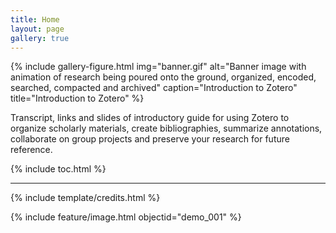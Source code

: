 ```yaml
---
title: Home
layout: page
gallery: true
---
```


{% include gallery-figure.html img="banner.gif" alt="Banner image with animation of research being poured onto the ground, organized, encoded, searched, compacted and archived" caption="Introduction to Zotero" title="Introduction to Zotero" %}

Transcript, links and slides of introductory guide for using Zotero to organize scholarly materials, create bibliographies, summarize annotations, collaborate on group projects and preserve your research for future reference.

{% include toc.html %}

------

{% include template/credits.html %}

{% include feature/image.html objectid="demo_001" %}
